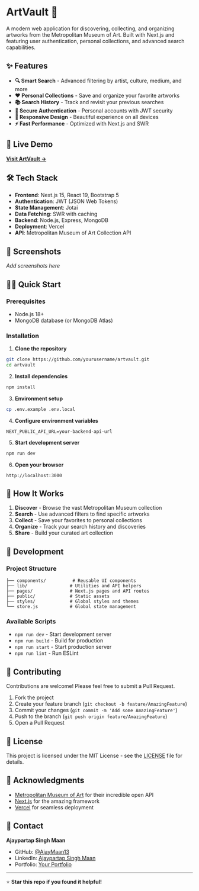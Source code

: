 # ArtVault 🎨

A modern web application for discovering, collecting, and organizing artworks from the Metropolitan Museum of Art. Built with Next.js and featuring user authentication, personal collections, and advanced search capabilities.

## ✨ Features

- **🔍 Smart Search** - Advanced filtering by artist, culture, medium, and more
- **❤️ Personal Collections** - Save and organize your favorite artworks
- **📚 Search History** - Track and revisit your previous searches  
- **🔐 Secure Authentication** - Personal accounts with JWT security
- **📱 Responsive Design** - Beautiful experience on all devices
- **⚡ Fast Performance** - Optimized with Next.js and SWR

## 🚀 Live Demo

**[Visit ArtVault →](https://your-deployed-app.vercel.app)**

## 🛠️ Tech Stack

- **Frontend**: Next.js 15, React 19, Bootstrap 5
- **Authentication**: JWT (JSON Web Tokens)
- **State Management**: Jotai
- **Data Fetching**: SWR with caching
- **Backend**: Node.js, Express, MongoDB
- **Deployment**: Vercel
- **API**: Metropolitan Museum of Art Collection API

## 📸 Screenshots

*Add screenshots here*

## 🏃‍♂️ Quick Start

### Prerequisites
- Node.js 18+
- MongoDB database (or MongoDB Atlas)

### Installation

1. **Clone the repository**
```bash
git clone https://github.com/yourusername/artvault.git
cd artvault
```

2. **Install dependencies**
```bash
npm install
```

3. **Environment setup**
```bash
cp .env.example .env.local
```

4. **Configure environment variables**
```env
NEXT_PUBLIC_API_URL=your-backend-api-url
```

5. **Start development server**
```bash
npm run dev
```

6. **Open your browser**
```
http://localhost:3000
```

## 🎯 How It Works

1. **Discover** - Browse the vast Metropolitan Museum collection
2. **Search** - Use advanced filters to find specific artworks
3. **Collect** - Save your favorites to personal collections
4. **Organize** - Track your search history and discoveries
5. **Share** - Build your curated art collection

## 🔧 Development

### Project Structure
```
├── components/          # Reusable UI components
├── lib/                # Utilities and API helpers
├── pages/              # Next.js pages and API routes
├── public/             # Static assets
├── styles/             # Global styles and themes
└── store.js            # Global state management
```

### Available Scripts
- `npm run dev` - Start development server
- `npm run build` - Build for production
- `npm run start` - Start production server
- `npm run lint` - Run ESLint

## 🤝 Contributing

Contributions are welcome! Please feel free to submit a Pull Request.

1. Fork the project
2. Create your feature branch (`git checkout -b feature/AmazingFeature`)
3. Commit your changes (`git commit -m 'Add some AmazingFeature'`)
4. Push to the branch (`git push origin feature/AmazingFeature`)
5. Open a Pull Request

## 📝 License

This project is licensed under the MIT License - see the [LICENSE](LICENSE) file for details.

## 🙏 Acknowledgments

- [Metropolitan Museum of Art](https://www.metmuseum.org/) for their incredible open API
- [Next.js](https://nextjs.org/) for the amazing framework
- [Vercel](https://vercel.com/) for seamless deployment

## 📧 Contact

**Ajaypartap Singh Maan**
- GitHub: [@AjayMaan13](https://github.com/AjayMaan13)
- LinkedIn: [Ajaypartap Singh Maan](https://linkedin.com/in/yourprofile)
- Portfolio: [Your Portfolio](https://yourportfolio.com)

---

⭐ **Star this repo if you found it helpful!**